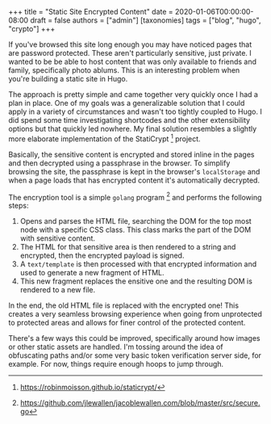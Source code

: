 +++
title = "Static Site Encrypted Content"
date = 2020-01-06T00:00:00-08:00
draft = false
authors = ["admin"]
[taxonomies]
tags = ["blog", "hugo", "crypto"]
+++

If you've browsed this site long enough you may have noticed pages
that are password protected. These aren't particularly sensitive, just
private. I wanted to be be able to host content that was only
available to friends and family, specifically photo ablums. This is an
interesting problem when you're building a static site in Hugo.

The approach is pretty simple and came together very quickly once I
had a plan in place. One of my goals was a generalizable solution that
I could apply in a variety of circumstances and wasn't too tightly
coupled to Hugo. I did spend some time investigating shortcodes and
the other extensibility options but that quickly led nowhere. My final
solution resembles a slightly more elaborate implementation of the
StatiCrypt [^1] project.

Basically, the sensitive content is encrypted and stored inline in the
pages and then decrypted using a passphrase in the browser.  To
simplify browsing the site, the passphrase is kept in the browser's
`localStorage` and when a page loads that has encrypted content it's
automatically decrypted.

The encryption tool is a simple `golang` program [^2] and performs the
following steps:

1) Opens and parses the HTML file, searching the DOM for the top most
node with a specific CSS class. This class marks the part of the DOM
with sensitive content.
2) The HTML for that sensitive area is then rendered to a string and
encrypted, then the encrypted payload is signed.
3) A `text/template` is then processed with that encrypted information
and used to generate a new fragment of HTML.
4) This new fragment replaces the ensitive one and the resulting DOM
is rendered to a new file.

In the end, the old HTML file is replaced with the encrypted one! This
creates a very seamless browsing experience when going from
unprotected to protected areas and allows for finer control of the
protected content.

There's a few ways this could be improved, specifically around how
images or other static assets are handled. I'm tossing around the idea
of obfuscating paths and/or some very basic token verification server
side, for example. For now, things require enough hoops to jump
through.

[^1]: https://robinmoisson.github.io/staticrypt/
[^2]: https://github.com/jlewallen/jacoblewallen.com/blob/master/src/secure.go
